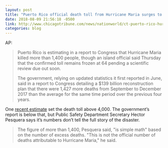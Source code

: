 ```yaml
---
layout: post
title: "Puerto Rico official death toll from Hurricane Maria surges to 1,427"
date: 2018-08-09 21:56:18 -0500
link: http://www.chicagotribune.com/news/nationworld/ct-puerto-rico-hurricane-maria-death-toll-20180809-story.html
categories: blog
---
```

AP:

> Puerto Rico is estimating in a report to Congress that Hurricane Maria killed more than 1,400 people, though an island official said Thursday that the confirmed toll remains frozen at 64 pending a scientific review due out soon.
> 
>The government, relying on updated statistics it first reported in June, said in a report to Congress detailing a $139 billion reconstruction plan that there were 1,427 more deaths from September to December 2017 than the average for the same time period over the previous four years.

One [recent estimate](https://codytucker.net/blog/2018/05/29/Maria-death-toll.html) set the death toll above 4,000. The government’s report is below that, but Public Safety Department Secretary Hector Pesquera says it’s numbers don’t tell the full story of the disaster. 

> The figure of more than 1,400, Pesquera said, "is simple math" based on the number of excess deaths. "This is not the official number of deaths attributable to Hurricane Maria," he said.